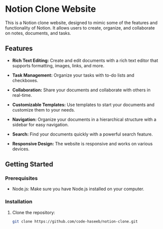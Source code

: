 # Notion Clone Website

This is a Notion clone website, designed to mimic some of the features and functionality of Notion. It allows users to create, organize, and collaborate on notes, documents, and tasks.

## Features

- **Rich Text Editing:** Create and edit documents with a rich text editor that supports formatting, images, links, and more.

- **Task Management:** Organize your tasks with to-do lists and checkboxes.

- **Collaboration:** Share your documents and collaborate with others in real-time.

- **Customizable Templates:** Use templates to start your documents and customize them to your needs.

- **Navigation:** Organize your documents in a hierarchical structure with a sidebar for easy navigation.

- **Search:** Find your documents quickly with a powerful search feature.

- **Responsive Design:** The website is responsive and works on various devices.

## Getting Started

### Prerequisites

- Node.js: Make sure you have Node.js installed on your computer.

### Installation

1. Clone the repository:

   ```bash
   git clone https://github.com/code-haseeb/notion-clone.git
   ```
